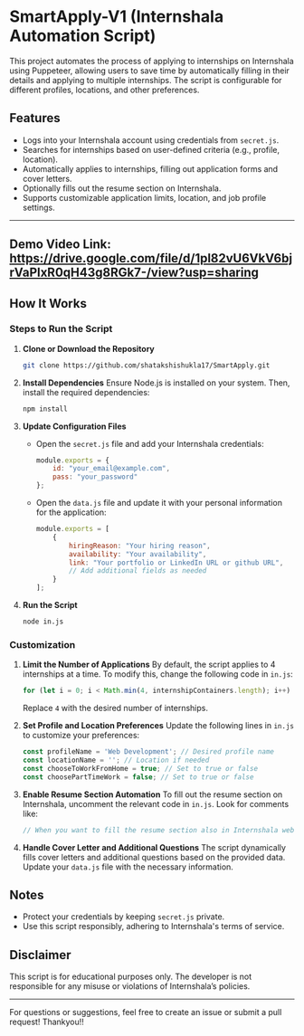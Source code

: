 # SmartApply-V1 (Internshala Automation Script)
This project automates the process of applying to internships on Internshala using Puppeteer, allowing users to save time by automatically filling in their details and applying to multiple internships. The script is configurable for different profiles, locations, and other preferences.

## Features
- Logs into your Internshala account using credentials from `secret.js`.
- Searches for internships based on user-defined criteria (e.g., profile, location).
- Automatically applies to internships, filling out application forms and cover letters.
- Optionally fills out the resume section on Internshala.
- Supports customizable application limits, location, and job profile settings.

---
## Demo Video Link: <a>https://drive.google.com/file/d/1pl82vU6VkV6bjrVaPIxR0qH43g8RGk7-/view?usp=sharing</a>

## How It Works

### Steps to Run the Script
1. **Clone or Download the Repository**
   ```bash
   git clone https://github.com/shatakshishukla17/SmartApply.git

   ```

2. **Install Dependencies**
   Ensure Node.js is installed on your system. Then, install the required dependencies:
   ```bash
   npm install
   ```

3. **Update Configuration Files**
   - Open the `secret.js` file and add your Internshala credentials:
     ```javascript
     module.exports = {
         id: "your_email@example.com",
         pass: "your_password"
     };
     ```
   - Open the `data.js` file and update it with your personal information for the application:
     ```javascript
     module.exports = [
         {
             hiringReason: "Your hiring reason",
             availability: "Your availability",
             link: "Your portfolio or LinkedIn URL or github URL",
             // Add additional fields as needed
         }
     ];
     ```

4. **Run the Script**
   ```bash
   node in.js
   ```

### Customization
1. **Limit the Number of Applications**
   By default, the script applies to 4 internships at a time. To modify this, change the following code in `in.js`:
   ```javascript
   for (let i = 0; i < Math.min(4, internshipContainers.length); i++) {
   ```
   Replace `4` with the desired number of internships.

2. **Set Profile and Location Preferences**
   Update the following lines in `in.js` to customize your preferences:
   ```javascript
   const profileName = 'Web Development'; // Desired profile name
   const locationName = ''; // Location if needed
   const chooseToWorkFromHome = true; // Set to true or false
   const choosePartTimeWork = false; // Set to true or false
   ```

3. **Enable Resume Section Automation**
   To fill out the resume section on Internshala, uncomment the relevant code in `in.js`. Look for comments like:
   ```javascript
   // When you want to fill the resume section also in Internshala website use this code:
   ```

4. **Handle Cover Letter and Additional Questions**
   The script dynamically fills cover letters and additional questions based on the provided data. Update your `data.js` file with the necessary information.

## Notes
- Protect your credentials by keeping `secret.js` private.
- Use this script responsibly, adhering to Internshala's terms of service.

## Disclaimer
This script is for educational purposes only. The developer is not responsible for any misuse or violations of Internshala’s policies.

---
For questions or suggestions, feel free to create an issue or submit a pull request!
Thankyou!!
